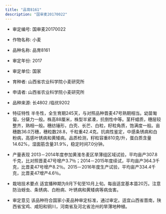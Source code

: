 ```yaml
---
title: "品育8161"
description: "国审麦20170022"
---
```

* 审定编号:  国审麦20170022

*  作物名称:  小麦

*  品种名称:  品育8161

*  审定年份:  2017

*  审定单位:  国家

* 育种者:  山西省农业科学院小麦研究所

*  申请者:  山西省农业科学院小麦研究所

*  品种来源:  长4802 /临优9202

*  特征特性
半冬性，全生育期245天，与对照品种晋麦47号熟期相当。幼苗匍匐，分蘖力一般。株高88厘米，株型半紧凑，抗倒性中等。茎秆蜡质，穗层较整齐，熟相一般。穗纺锤形，白壳、长芒、白粒，籽粒角质，饱满度一般。亩穗数36.0万穗，穗粒数28.8，千粒重42.4克。抗病性鉴定，中感条锈病和白粉病，高感叶锈病和黄矮病。品质检测，籽粒容重810克/升，蛋白质含量14.62%，湿面筋含量31.9%，稳定时间7.0分钟。

*  产量表现
2013－2014年度参加黄淮冬麦区旱薄组区域试验，平均亩产307.8千克，比对照晋麦47号增产3.7％；2014－2015年度续试，平均亩产364.3千克，比晋麦47号增产8.2％。2015－2016年度生产试验，平均亩产334.4千克，比晋麦47增产4.6％。

*  栽培技术要点
适宜播种期为9月下旬至10月上旬。每亩适宜基本苗20万。注意防治蚜虫、条锈病、白粉病、叶锈病和黄矮病等病虫害。

*  审定意见
该品种符合国家小麦品种审定标准，通过审定。适宜山西省晋南，陕西省宝鸡、咸阳和铜川，河南省及河北省沧州的旱薄地种植。
